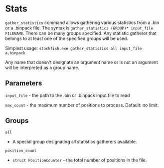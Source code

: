 # Stats

`gather_statistics` command allows gathering various statistics from a .bin or a .binpack file. The syntax is `gather_statistics (GROUP)* input_file FILENAME`. There can be many groups specified. Any statistic gatherer that belongs to at least one of the specified groups will be used.

Simplest usage: `stockfish.exe gather_statistics all input_file a.binpack`

Any name that doesn't designate an argument name or is not an argument will be interpreted as a group name.

## Parameters

`input_file` - the path to the .bin or .binpack input file to read

`max_count` - the maximum number of positions to process. Default: no limit.

## Groups

`all`

 - A special group designating all statistics gatherers available.

`position_count`

 - `struct PositionCounter` - the total number of positions in the file.
